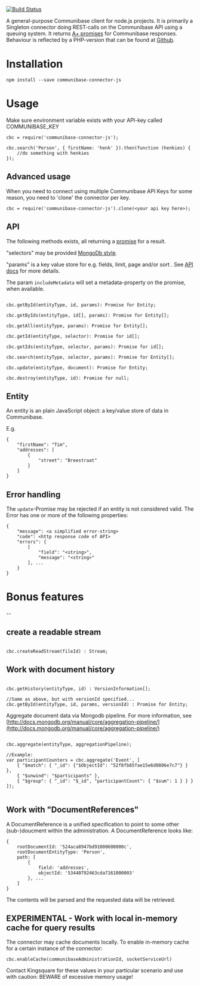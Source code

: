 [![Build Status](https://travis-ci.org/kingsquare/communibase-connector-js.png)](https://travis-ci.org/kingsquare/communibase-connector-js)

A general-purpose Communibase client for node.js projects. It is primarily a Singleton connector doing REST-calls on the Communibase API using a queuing system. It returns [A+ promises](https://github.com/promises-aplus/promises-spec) for Communibase responses. Behaviour is reflected by a PHP-version that can be found at [Github](https://github.com/kingsquare/communibase-connector-js).

Installation
============

```
npm install --save communibase-connector-js
```

Usage
=====

Make sure environment variable exists with your API-key called COMMUNIBASE_KEY

```
cbc = require('communibase-connector-js');

cbc.search('Person', { firstName: 'henk' }).then(function (henkies) {
	//do something with henkies
});

```

Advanced usage
--------------

When you need to connect using multiple Communibase API Keys for some reason, you need to 'clone' the connector per key.
```
cbc = require('communibase-connector-js').clone(<your api key here>);
```

API
---

The following methods exists, all returning a [promise](https://github.com/cujojs/when/blob/master/docs/api.md#promise) for a result.

"selectors" may be provided [MongoDb style](http://docs.mongodb.org/manual/reference/method/db.collection.find/#db.collection.find).

"params" is a key value store for e.g. fields, limit, page and/or sort . See [API docs](https://api.communibase.nl/docs/) for more details.

The param ```includeMetadata``` will set a metadata-property on the promise, when available.

```

cbc.getById(entityType, id, params): Promise for Entity;

cbc.getByIds(entityType, id[], params): Promise for Entity[];

cbc.getAll(entityType, params): Promise for Entity[];

cbc.getId(entityType, selector): Promise for id[];

cbc.getIds(entityType, selector, params): Promise for id[];

cbc.search(entityType, selector, params): Promise for Entity[];

cbc.update(entityType, document): Promise for Entity;

cbc.destroy(entityType, id): Promise for null;

```

Entity
--
An entity is an plain JavaScript object: a key/value store of data in Communibase.

E.g.

```
{
	"firstName": "Tim",
	"addresses": [
		{
			"street": "Breestraat"
		}
	]
}

```

Error handling
--

The ```update```-Promise may be rejected if an entity is not considered valid. The Error has one or more of the following properties:

```
{
	"message": <a simplified error-string>
	"code": <http response code of API>
	"errors": {
		[
			"field": "<string>",
			"message": "<string>"
		], ...
	}
}
```

Bonus features
==============
--

create a readable stream
------------------------

```

cbc.createReadStream(fileId) : Stream;

```

Work with document history
--------------------------

```

cbc.getHistory(entityType, id) : VersionInformation[];

//Same as above, but with versionId specified...
cbc.getById(entityType, id, params, versionId) : Promise for Entity;

```

Aggregate document data via Mongodb pipeline. For more information, see
[http://docs.mongodb.org/manual/core/aggregation-pipeline/](http://docs.mongodb.org/manual/core/aggregation-pipeline/)

```

cbc.aggregate(entityType, aggregationPipeline);

//Example:
var participantCounters = cbc.aggregate('Event', [
	{ "$match": { "_id": {"$ObjectId": "52f8fb85fae15e6d0806e7c7"} } },
	{ "$unwind": "$participants" },
	{ "$group": { "_id": "$_id", "participantCount": { "$sum": 1 } } }
]);


```

Work with "DocumentReferences"
------------------------------

A DocumentReference is a unified specification to point to some other (sub-)doucment
within the administration. A DocumentReference looks like:

```
{
	rootDocumentId: '524aca8947bd91000600000c',
	rootDocumentEntityType: 'Person',
	path: [
		{
			field: 'addresses',
			objectId: '53440792463cda7161000003'
		}, ...
	]
}

```

The contents will be parsed and the requested data will be retrieved.

EXPERIMENTAL - Work with local in-memory cache for query results
----------------------------------------------------------------

The connector may cache documents locally. To enable in-memory cache for a certain instance of the connector:

```
cbc.enableCache(communibaseAdministrationId, socketServiceUrl)

```

Contact Kingsquare for these values in your particular scenario and use with caution: BEWARE of excessive memory usage!

